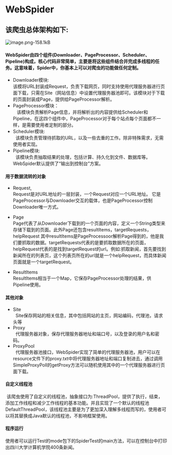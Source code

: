 # WebSpider
## 该爬虫总体架构如下:

![image.png-158.1kB][2]

#### WebSpider由四个组件(Downloader、PageProcessor、Scheduler、Pipeline)构成，核心代码非常简单，主要是将这些组件结合并完成多线程的任务。这意味着，Spider中，你基本上可以对爬虫的功能做任何定制。
- Downloader模块:</br>
    该模将URL封装成Request，负责下载网页，同时支持使用代理服务器进行页面下载，只需在Site（网站信息）中设置代理服务器池即可。该模块对于下载的页面封装成Page，提供给PageProcessor解析。
- PageProcessor模块：</br>
    该模块负责解析Page信息，并将解析出的内容提供给Scheduler和Pipeline，在这四个组件中，PageProcessor对于每个站点每个页面都不一样，是需要使用者定制的部分。
- Scheduler模块:</br>
   该模块负责管理待抓取的URL，以及一些去重的工作。除非特殊需求，无需使用者实现。
- Pipeline模块:</br>
   该模块负责抽取结果的处理，包括计算、持久化到文件、数据库等。WebSpider默认提供了“输出到控制台”方案。
#### 用于数据流转的对象
- Request,</br>
Request是对URL地址的一层封装，一个Request对应一个URL地址。
它是PageProcessor与Downloader交互的载体，也是PageProcessor控制Downloader唯一方式。
- Page</br>
Page代表了从Downloader下载到的一个页面的内容，定义一个String类型来存储下载到的页面。此外Page还包含resultItems，targetRequests，helpRequest
其中resultItems是PageProcessoor解析Page得到的，他是我们要抓取的数据。targetRequests代表的是要抓取数据所在的页面，helpRequest代表的是找到targetRequest的url。例如:抓取新闻，首先要找到新闻所在的列表页，这个列表页所在的url就是一个helpRequest，而具体新闻页面就是一个targetRequest。

- ResultItems</br>
ResultItems相当于一个Map，它保存PageProcessor处理的结果，供Pipeline使用。

#### 其他对象
- Site</br>
     Site保存网站的相关信息，其中包括网站的主页，网站编码，代理池，请求头等
- Proxy</br>
    代理服务器对象，保存代理服务器地址和端口号，以及登录的用户名和密码。
- ProxyPool</br>
    代理服务器池接口，WebSpider实现了简单的代理服务器池，用户可以在resource文件下的proxy.txt中将代理服务器地址和端口复制进去，通过调用SimpleProxyPoll的getProxy方法可以随机使用其中的一个代理服务器进行页面下载。
#### 自定义线程池
  该爬虫使用了自定义的线程池，抽象接口为:ThreadPool，提供了执行，结束，添加工作线程和减少工作线程的基本功能。并且实现了一个默认的线程池DefaultThreadPool，该线程池主要是为了更加深入理解多线程而写的，使用者可以将其替换成Java默认的线程池，不影响框架使用。

#### 程序运行
使用者可以运行Test的mode包下的SpiderTest的main方法，可以在控制台中打印出四川大学计算机学院400条新闻。



[2]: http://static.zybuluo.com/huangyichun/9iybxvwxpcyp4qg1ht7x5w7c/image.png
